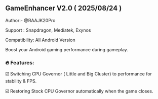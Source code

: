 ## GameEnhancer V2.0 ( 2025/08/24 )

Author:- @RAAJK20Pro

Support : Snapdragon, Mediatek, Exynos

Compatibility: All Android Version

Boost your Android gaming performance during gameplay.

### 🔥 Features:

☑️ Switching CPU Governor ( Little and Big Cluster) to performance for stability & FPS.

☑️ Restoring Stock CPU Governor automatically when the game closes.


